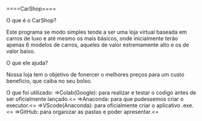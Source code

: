 ====CarShop====

O que é o CarShop?

Este programa se modo simples tende a ser uma loja virtual baseada em carros de luxo e até mesmo os mais básicos, onde inicialmente terão apenas 6 modelos de carros, aqueles de valor estremamente alto e os de valor baixo.

O que ele ajuda?

Nossa loja tem o objetivo de fonercer o melhores preços para um custo beneficio, que caiba no seu bolso.

O que foi utilizado:
=>Colab(Google): para realizar e testar o codigo antes de ser oficialmente lançado.<=
=>Anaconda: para que pudessemos criar o executor.<=
=>VScode(Anaconda): para oficialmente criar o aplicativo .exe.<=
=>GitHub: para organizar as pastas e poder apresentar.<=
